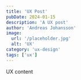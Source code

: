 ```yaml
---
title: 'UX Post'
pubDate: 2024-01-15
description: 'A UX post'
author: 'Andreas Johansson'
image:
  url: '/placeholder.jpg'
  alt: 'UX'
category: 'ux-design'
tags: ['ux']
---
```


UX content

